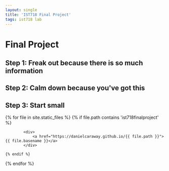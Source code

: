 ```yaml
---
layout: single
title: 'IST718 Final Project'
tags: ist718 lab 
---
```


# Final Project

## Step 1: Freak out because there is so much information

## Step 2: Calm down because you've got this

## Step 3: Start small

<div>
{% for file in site.static_files %}
    {% if file.path contains 'ist718finalproject' %}
        
            <div>
                <a href="https://danielcaraway.github.io/{{ file.path }}">{{ file.basename }}</a>
            </div>

    {% endif %}
{% endfor %}
</div>
